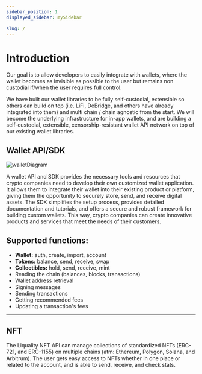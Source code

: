 ```yaml
---
sidebar_position: 1
displayed_sidebar: mySidebar

slug: /
---
```


# Introduction

Our goal is to allow developers to easily integrate with wallets, where the wallet becomes as invisible as possible to the user but remains non custodial if/when the user requires full control.

We have built our wallet libraries to be fully self-custodial, extensible so others can build on top (i.e. LiFi, DeBridge, and others have already integrated into them) and multi chain / chain agnostic from the start. We will become the underlying infrastructure for in-app wallets, and are building a self-custodial, extensible, censorship-resistant wallet API network on top of our existing wallet libraries.

## Wallet API/SDK

![walletDiagram](https://media.discordapp.net/attachments/980926180318384148/1049399471533981776/image.png?width=793&height=568)

A wallet API and SDK provides the necessary tools and resources that crypto companies need to develop their own
customized wallet application. It allows them to integrate their wallet into their existing product or platform, giving them the opportunity to securely store, send, and receive digital assets. The SDK simplifies the setup process, provides detailed documentation and tutorials, and offers a secure and robust framework for building custom wallets. This way, crypto companies can create innovative products and services that meet the needs of their customers.

## Supported functions:

- **Wallet:** auth, create, import, account
- **Tokens:** balance, send, receive, swap
- **Collectibles:** hold, send, receive, mint
- Reading the chain (balances, blocks, transactions)
- Wallet address retrieval
- Signing messages
- Sending transactions
- Getting recommended fees
- Updating a transaction's fees

---

## NFT

The Liquality NFT API can manage collections of standardized NFTs (ERC-721, and ERC-1155) on multiple chains (atm: Ethereum, Polygon, Solana, and Arbitrum). The user gets easy access to NFTs whether in one place or related to the account, and is able to send, receive, and check stats.
